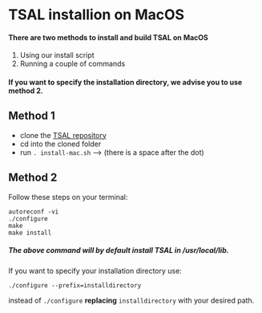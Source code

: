 # TSAL installion on MacOS

#### There are two methods to install and build TSAL on MacOS
1. Using our install script
2. Running a couple of commands

#### If you want to specify the installation directory, we advise you to use method 2.

## Method 1
* clone the [TSAL repository](https://github.com/Calvin-CS/TSAL.git)
* cd into the cloned folder
* run `. install-mac.sh` --> (there is a space after the dot)

## Method 2

Follow these steps on your terminal:
```
autoreconf -vi
./configure
make
make install
```
##### The above command will by default install TSAL in /usr/local/lib.
If you want to specify your installation directory use:
```
./configure --prefix=installdirectory
``` 
instead of `./configure` **replacing** `installdirectory` with your desired path.

